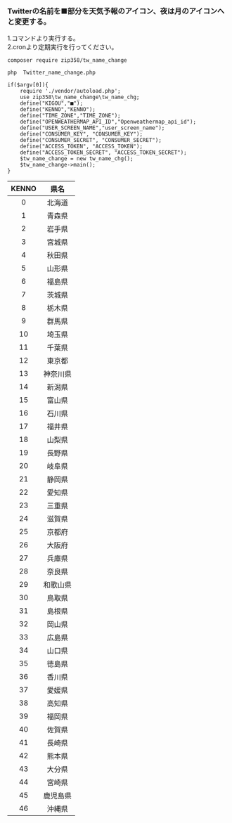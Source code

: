 ### Twitterの名前を■部分を天気予報のアイコン、夜は月のアイコンへと変更する。

1.コマンドより実行する。  
2.cronより定期実行を行ってください。  

```
composer require zip358/tw_name_change
```

  
```
php  Twitter_name_change.php

```
  
```php:Twitter_name_change.php
if($argv[0]){
	require './vendor/autoload.php';
	use zip358\tw_name_change\tw_name_chg;
	define("KIGOU","■");
	define("KENNO","KENNO");
	define("TIME_ZONE","TIME_ZONE");
	define("OPENWEATHERMAP_API_ID","Openweathermap_api_id");
	define("USER_SCREEN_NAME","user_screen_name");
	define("CONSUMER_KEY", "CONSUMER_KEY");
	define("CONSUMER_SECRET", "CONSUMER_SECRET");
	define("ACCESS_TOKEN", "ACCESS_TOKEN");
	define("ACCESS_TOKEN_SECRET", "ACCESS_TOKEN_SECRET");
	$tw_name_change = new tw_name_chg();
	$tw_name_change->main();
}
```

|KENNO|県名|
|:------------:|:------------:|
|0| 北海道|
|1| 青森県|
|2| 岩手県|
|3| 宮城県|
|4| 秋田県|
|5| 山形県|
|6| 福島県|
|7| 茨城県|
|8| 栃木県|
|9| 群馬県|
|10| 埼玉県|
|11| 千葉県|
|12| 東京都|
|13| 神奈川県|
|14| 新潟県|
|15| 富山県|
|16| 石川県|
|17| 福井県|
|18| 山梨県|
|19| 長野県|
|20| 岐阜県|
|21| 静岡県|
|22| 愛知県|
|23| 三重県|
|24| 滋賀県|
|25| 京都府|
|26| 大阪府|
|27| 兵庫県|
|28| 奈良県|
|29| 和歌山県|
|30| 鳥取県|
|31| 島根県|
|32| 岡山県|
|33| 広島県|
|34| 山口県|
|35| 徳島県|
|36| 香川県|
|37| 愛媛県|
|38| 高知県|
|39| 福岡県|
|40| 佐賀県|
|41| 長崎県|
|42| 熊本県|
|43| 大分県|
|44| 宮崎県|
|45| 鹿児島県|
|46| 沖縄県|